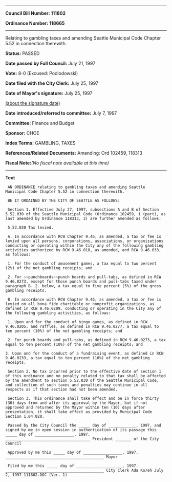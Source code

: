 

********

**Council Bill Number: 111802**
   
**Ordinance Number: 118665**
********

 Relating to gambling taxes and amending Seattle Municipal Code Chapter 5.52 in connection therewith.

**Status:** PASSED
   
**Date passed by Full Council:** July 21, 1997
   
**Vote:** 8-0 (Excused: Podlodowski)
   
**Date filed with the City Clerk:** July 25, 1997
   
**Date of Mayor's signature:** July 25, 1997
   
[(about the signature date)](/~public/approvaldate.htm)
   
   
   
**Date introduced/referred to committee:** July 7, 1997
   
**Committee:** Finance and Budget
   
**Sponsor:** CHOE
   
   
**Index Terms:** GAMBLING, TAXES

**References/Related Documents:** Amending: Ord 102459, 118313

**Fiscal Note:**_(No fiscal note available at this time)_

********

**Text**
   
```
 AN ORDINANCE relating to gambling taxes and amending Seattle Municipal Code Chapter 5.52 in connection therewith.

 BE IT ORDAINED BY THE CITY OF SEATTLE AS FOLLOWS:

 Section 1. Effective July 27, 1997, subsections A and B of Section 5.52.030 of the Seattle Municipal Code (Ordinance 102459, 1 (part), as last amended by Ordinance 118313, 3) are further amended as follows:

 5.52.030 Tax levied.

 A. In accordance with RCW Chapter 9.46, as amended, a tax or fee is levied upon all persons, corporations, associations, or organizations conducting or operating within the City any of the following gambling activities authorized by RCW 9.46.010, as amended, and RCW 9.46.033, as follows:

 1. For the conduct of amusement games, a tax equal to two percent (2%) of the net gambling receipts; and

 2. For ~~punchboards~~punch boards and pull-tabs, as defined in RCW 9.46.0273, except for those punch boards and pull-tabs taxed under paragraph B. 2. below, a tax equal to five percent (5%) of the gross gambling receipts.

 B. In accordance with RCW Chapter 9.46, as amended, a tax or fee is levied on all bona fide charitable or nonprofit organizations, as defined in RCW 9.46.0209, conducting or operating in the City any of the following gambling activities, as follows:

 1. Upon and for the conduct of bingo games, as defined in RCW 9.46.0205, and raffles, as defined in RCW 9.46.0277, a tax equal to ten percent (10%) of the net gambling receipts; and

 2. For punch boards and pull-tabs, as defined in RCW 9.46.0273, a tax equal to ten percent (10%) of the net gambling receipts; and

3. Upon and for the conduct of a fundraising event, as defined in RCW 9.46.0233, a tax equal to ten percent (10%) of the net gambling receipts.

 Section 2. No tax incurred prior to the effective date of section 1 of this ordinance and no penalty related to that tax shall be affected by the amendment to section 5.52.030 of the Seattle Municipal Code, and collection of such taxes and penalties may continue in all respects as if that section had not been amended.

 Section 3. This ordinance shall take effect and be in force thirty (30) days from and after its approval by the Mayor, but if not approved and returned by the Mayor within ten (10) days after presentation, it shall take effect as provided by Municipal Code Section 1.04.020.

 Passed by the City Council the _____ day of ____________, 1997, and signed by me in open session in authentication of its passage this _____ day of _________________, 1997. _____________________________________ President _______ of the City Council

 Approved by me this _____ day of _________________, 1997. ___________________________________________ Mayor

 Filed by me this _____ day of ____________________, 1997. ___________________________________________ City Clerk Ada Ko/eh July 2, 1997 111802.DOC (Ver. 1)

```
